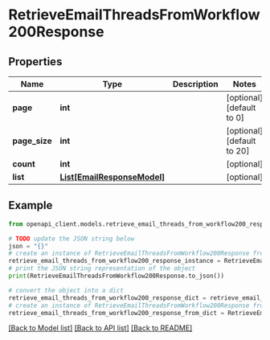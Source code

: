 # RetrieveEmailThreadsFromWorkflow200Response


## Properties

Name | Type | Description | Notes
------------ | ------------- | ------------- | -------------
**page** | **int** |  | [optional] [default to 0]
**page_size** | **int** |  | [optional] [default to 20]
**count** | **int** |  | [optional] 
**list** | [**List[EmailResponseModel]**](EmailResponseModel.md) |  | [optional] 

## Example

```python
from openapi_client.models.retrieve_email_threads_from_workflow200_response import RetrieveEmailThreadsFromWorkflow200Response

# TODO update the JSON string below
json = "{}"
# create an instance of RetrieveEmailThreadsFromWorkflow200Response from a JSON string
retrieve_email_threads_from_workflow200_response_instance = RetrieveEmailThreadsFromWorkflow200Response.from_json(json)
# print the JSON string representation of the object
print(RetrieveEmailThreadsFromWorkflow200Response.to_json())

# convert the object into a dict
retrieve_email_threads_from_workflow200_response_dict = retrieve_email_threads_from_workflow200_response_instance.to_dict()
# create an instance of RetrieveEmailThreadsFromWorkflow200Response from a dict
retrieve_email_threads_from_workflow200_response_from_dict = RetrieveEmailThreadsFromWorkflow200Response.from_dict(retrieve_email_threads_from_workflow200_response_dict)
```
[[Back to Model list]](../README.md#documentation-for-models) [[Back to API list]](../README.md#documentation-for-api-endpoints) [[Back to README]](../README.md)


